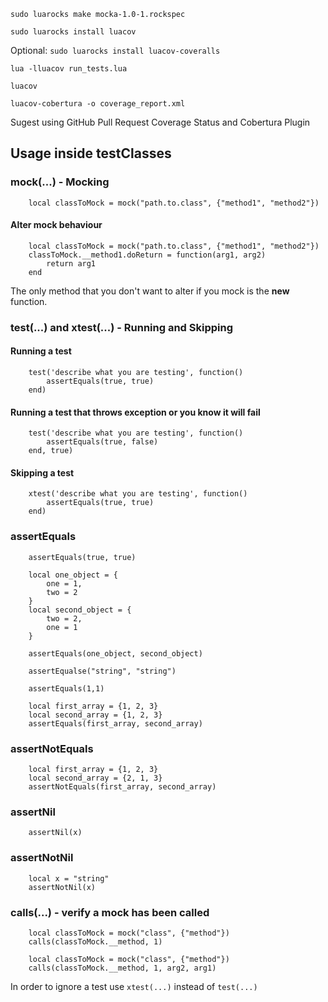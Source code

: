 `sudo luarocks make mocka-1.0-1.rockspec`

`sudo luarocks install luacov`

Optional:
`sudo luarocks install luacov-coveralls`

`lua -lluacov run_tests.lua`

`luacov`

`luacov-cobertura -o coverage_report.xml`

Sugest using 
GitHub Pull Request Coverage Status and Cobertura Plugin


## Usage inside testClasses

### mock(...) - Mocking

``` 
    local classToMock = mock("path.to.class", {"method1", "method2"})
```

#### Alter mock behaviour

```
    local classToMock = mock("path.to.class", {"method1", "method2"})
    classToMock.__method1.doReturn = function(arg1, arg2)
        return arg1
    end
```

The only method that you don't want to alter if you mock is the __new__ function.

### test(...) and xtest(...) - Running and Skipping

#### Running a test
```
    test('describe what you are testing', function()
        assertEquals(true, true)
    end)
```


#### Running a test that throws exception or you know it will fail
```
    test('describe what you are testing', function()
        assertEquals(true, false)
    end, true)
```

#### Skipping a test
```
    xtest('describe what you are testing', function()
        assertEquals(true, true)
    end)
```

### assertEquals 


```
    assertEquals(true, true)
```

```
    local one_object = {
        one = 1,
        two = 2
    }
    local second_object = {
        two = 2,
        one = 1
    }
    
    assertEquals(one_object, second_object)
```

```
    assertEqualse("string", "string")
```

```
    assertEquals(1,1)
```

```
    local first_array = {1, 2, 3}
    local second_array = {1, 2, 3}
    assertEquals(first_array, second_array)
```

### assertNotEquals

```
    local first_array = {1, 2, 3}
    local second_array = {2, 1, 3}
    assertNotEquals(first_array, second_array)
```

### assertNil

```
    assertNil(x)
```

### assertNotNil

```
    local x = "string"
    assertNotNil(x)
```

### calls(...) - verify a mock has been called

```
    local classToMock = mock("class", {"method"})
    calls(classToMock.__method, 1)
```

```
    local classToMock = mock("class", {"method"})
    calls(classToMock.__method, 1, arg2, arg1)
```

In order to ignore a test use `xtest(...)` instead of `test(...)`